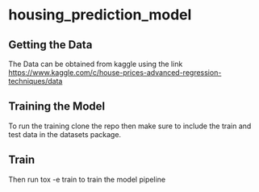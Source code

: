 # housing_prediction_model

## Getting the Data
The Data can be obtained from kaggle using the link 
https://www.kaggle.com/c/house-prices-advanced-regression-techniques/data

## Training the Model
To run the training clone the repo then make sure to include the train and test data in the datasets package.

## Train
Then run tox -e train to train the model pipeline

